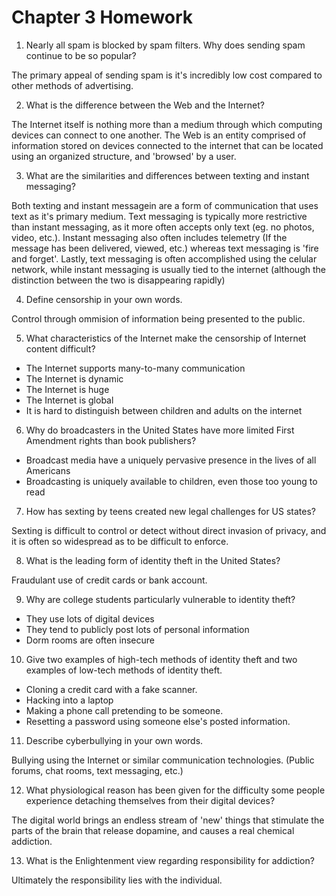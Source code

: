 # Chapter 3 Homework

1) Nearly all spam is blocked by spam filters. Why does sending spam continue to be so popular?

The primary appeal of sending spam is it's incredibly low cost compared to other methods of advertising.

2) What is the difference between the Web and the Internet?

The Internet itself is nothing more than a medium through which computing devices can connect to one another. The Web is an entity comprised of information stored on devices connected to the internet that can be located using an organized structure, and 'browsed' by a user.

3) What are the similarities and differences between texting and instant messaging?

Both texting and instant messagein are a form of communication that uses text as it's primary medium. Text messaging is typically more restrictive than instant messaging, as it more often accepts only text (eg. no photos, video, etc.). Instant messaging also often includes telemetry (If the message has been delivered, viewed, etc.) whereas text messaging is 'fire and forget'. Lastly, text messaging is often accomplished using the celular network, while instant messaging is usually tied to the internet (although the distinction between the two is disappearing rapidly)

4) Define censorship in your own words.

Control through ommision of information being presented to the public.

5) What characteristics of the Internet make the censorship of Internet content difficult?

+ The Internet supports many-to-many communication
+ The Internet is dynamic
+ The Internet is huge
+ The Internet is global
+ It is hard to distinguish between children and adults on the internet

6) Why do broadcasters in the United States have more limited First Amendment rights than book publishers?

+ Broadcast media have a uniquely pervasive presence in the lives of all Americans
+ Broadcasting is uniquely available to children, even those too young to read

7) How has sexting by teens created new legal challenges for US states?

Sexting is difficult to control or detect without direct invasion of privacy, and it is often so widespread as to be difficult to enforce.

8) What is the leading form of identity theft in the United States?

Fraudulant use of credit cards or bank account.

9) Why are college students particularly vulnerable to identity theft?

+ They use lots of digital devices
+ They tend to publicly post lots of personal information
+ Dorm rooms are often insecure

10) Give two examples of high-tech methods of identity theft and two examples of low-tech methods of identity theft.

+ Cloning a credit card with a fake scanner.
+ Hacking into a laptop
+ Making a phone call pretending to be someone.
+ Resetting a password using someone else's posted information.

11) Describe cyberbullying in your own words.

Bullying using the Internet or similar communication technologies. (Public forums, chat rooms, text messaging, etc.)

12) What physiological reason has been given for the difficulty some people experience detaching themselves from their digital devices?

The digital world brings an endless stream of 'new' things that stimulate the parts of the brain that release dopamine, and causes a real chemical addiction.

13) What is the Enlightenment view regarding responsibility for addiction?

Ultimately the responsibility lies with the individual.
